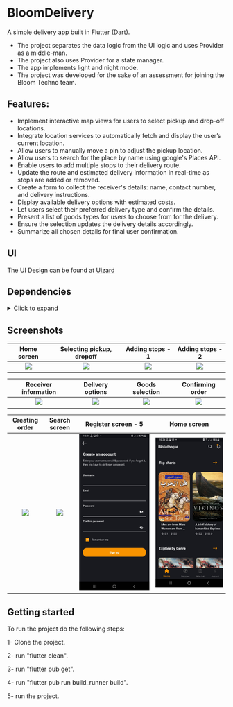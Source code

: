 # BloomDelivery

A simple delivery app built in Flutter (Dart).
* The project separates the data logic from the UI logic and uses Provider as a middle-man.
* The project also uses Provider for a state manager.
* The app implements light and night mode.
* The project was developed for the sake of an assessment for joining the Bloom Techno team.

## Features:

* Implement interactive map views for users to select pickup and drop-off locations.
* Integrate location services to automatically fetch and display the user’s current location.
* Allow users to manually move a pin to adjust the pickup location.
* Allow users to search for the place by name using google's Places API.
* Enable users to add multiple stops to their delivery route.
* Update the route and estimated delivery information in real-time as stops are added or removed.
* Create a form to collect the receiver's details: name, contact number, and delivery instructions.
* Display available delivery options with estimated costs.
* Let users select their preferred delivery type and confirm the details.
* Present a list of goods types for users to choose from for the delivery.
* Ensure the selection updates the delivery details accordingly.
* Summarize all chosen details for final user confirmation.

## UI

The UI Design can be found at [Uizard](https://app.uizard.io/p/f977280a/overview)

## Dependencies
<details>
     <summary> Click to expand </summary>

* [flutter_bloc](https://pub.dev/packages/flutter_bloc)
* [shared_preferences](https://pub.dev/packages/shared_preferences)
* [flutter_svg](https://pub.dev/packages/flutter_svg)
* [get_it](https://pub.dev/packages/get_it)
* [paginated_live_list](https://github.com/AkramIzz/paginated_live_list)
* [percent_indicator](https://pub.dev/packages/percent_indicator)
* [flutter_rating_bar](https://pub.dev/packages/flutter_rating_bar)
* [syncfusion_flutter_sliders](https://pub.dev/packages/syncfusion_flutter_sliders)
* [country_picker](https://pub.dev/packages/country_picker)
* [fast_i18n](https://pub.dev/packages/fast_i18n)
* [build_runner](https://pub.dev/packages/build_runner)
* [json_serializable](https://pub.dev/packages/json_serializable)
* [freezed](https://pub.dev/packages/freezed)

</details>

## Screenshots

Home screen                | Selecting pickup, dropoff | Adding stops - 1          | Adding stops - 2
:-------------------------:|:---------------------------------------------------------------------------:|:---------------------------------------------------------------------------:|:-------------------------:
![](https://github.com/laitooo/bloomdelivery/blob/master/screenshots/1.jpg)| ![](https://github.com/laitooo/bloomdelivery/blob/master/screenshots/2.jpg) | ![](https://github.com/laitooo/bloomdelivery/blob/master/screenshots/3.jpg) |![](https://github.com/laitooo/bloomdelivery/blob/master/screenshots/4.jpg)|

Receiver information       | Delivery options          | Goods selection           |  Confirming order
:-------------------------:|:---------------------------------------------------------------------------:|:---------------------------------------------------------------------------:|:-------------------------:
![](https://github.com/laitooo/bloomdelivery/blob/master/screenshots/5.jpg)| ![](https://github.com/laitooo/bloomdelivery/blob/master/screenshots/6.jpg) | ![](https://github.com/laitooo/bloomdelivery/blob/master/screenshots/7.jpg) |![](https://github.com/laitooo/bloomdelivery/blob/master/screenshots/8.jpg)|

Creating order             |                                Search screen                                 | Register screen - 5       | Home screen
:-------------------------:|:----------------------------------------------------------------------------:|:-------------------------:|:-------------------------:
![](https://github.com/laitooo/bloomdelivery/blob/master/screenshots/9.jpg)| ![](https://github.com/laitooo/bloomdelivery/blob/master/screenshots/10.jpg) |![](https://github.com/laitooo/bibliotheque/blob/master/screenshots/11.jpg)|![](https://github.com/laitooo/bibliotheque/blob/master/screenshots/12.jpg)|


## Getting started

To run the project do the following steps:

1- Clone the project.

2- run "flutter clean".

3- run "flutter pub get".

4- run "flutter pub run build_runner build".

5- run the project.

